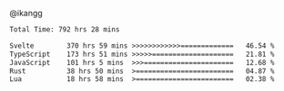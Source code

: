 @ikangg
<!--START_SECTION:waka-->

```txt
Total Time: 792 hrs 28 mins

Svelte        370 hrs 59 mins >>>>>>>>>>>>=============   46.54 %
TypeScript    173 hrs 51 mins >>>>>====================   21.81 %
JavaScript    101 hrs 5 mins  >>>======================   12.68 %
Rust          38 hrs 50 mins  >========================   04.87 %
Lua           18 hrs 58 mins  >========================   02.38 %
```

<!--END_SECTION:waka-->
